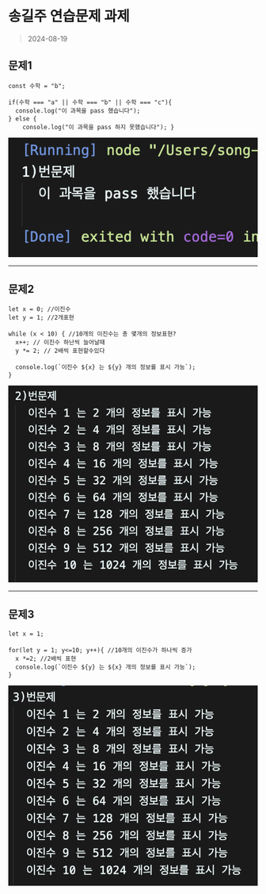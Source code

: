 # 송길주 연습문제 과제 
> 2024-08-19

## 문제1
```
const 수학 = "b";

if(수학 === "a" || 수학 === "b" || 수학 === "c"){
  console.log("이 과목을 pass 했습니다");
} else {
    console.log("이 과목을 pass 하지 못했습니다"); }
```

<img src="./연습문제img/1번.png">

---

## 문제2
```
let x = 0; //이진수
let y = 1; //2개표현

while (x < 10) { //10개의 이진수는 총 몇개의 정보표현?
  x++; // 이진수 하난씩 늘어날때
  y *= 2; // 2배씩 표현할수있다

  console.log(`이진수 ${x} 는 ${y} 개의 정보를 표시 가능`);
}
```
<img src="./연습문제img/2번.png">

---
## 문제3
```
let x = 1; 

for(let y = 1; y<=10; y++){ //10개의 이진수가 하나씩 증가
  x *=2; //2배씩 표현
  console.log(`이진수 ${y} 는 ${x} 개의 정보를 표시 가능`);
}
```

<img src="./연습문제img/3번.png">
